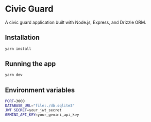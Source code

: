 # Civic Guard

A civic guard application built with Node.js, Express, and Drizzle ORM.

## Installation

```bash
yarn install
```

## Running the app

```bash
yarn dev
```

## Environment variables

```bash
PORT=3000
DATABASE_URL="file:./db.sqlite3"
JWT_SECRET=your_jwt_secret
GEMINI_API_KEY=your_gemini_api_key
```
